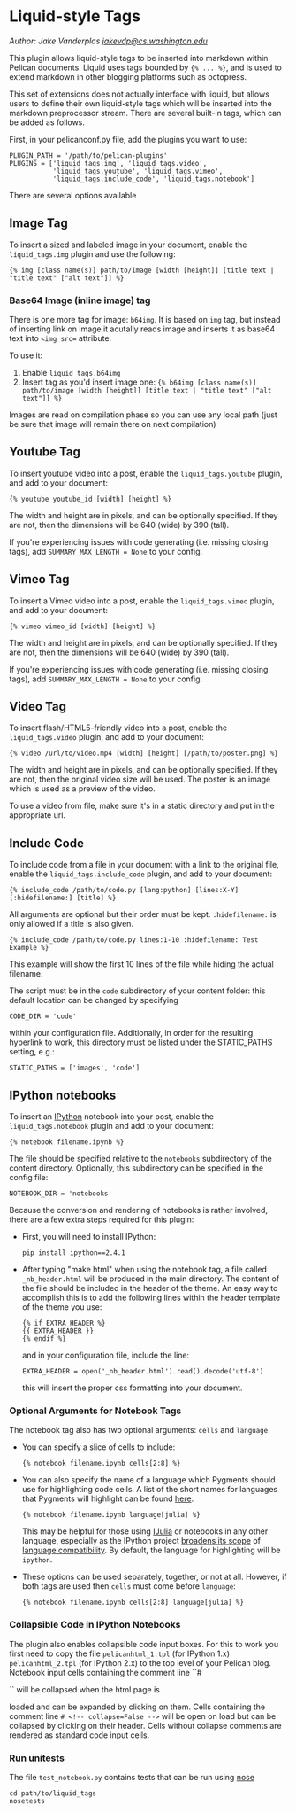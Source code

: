 # Liquid-style Tags
*Author: Jake Vanderplas <jakevdp@cs.washington.edu>*

This plugin allows liquid-style tags to be inserted into markdown within
Pelican documents. Liquid uses tags bounded by ``{% ... %}``, and is used
to extend markdown in other blogging platforms such as octopress.

This set of extensions does not actually interface with liquid, but allows
users to define their own liquid-style tags which will be inserted into
the markdown preprocessor stream.  There are several built-in tags, which
can be added as follows.

First, in your pelicanconf.py file, add the plugins you want to  use:

    PLUGIN_PATH = '/path/to/pelican-plugins'
    PLUGINS = ['liquid_tags.img', 'liquid_tags.video',
               'liquid_tags.youtube', 'liquid_tags.vimeo',
               'liquid_tags.include_code', 'liquid_tags.notebook']

There are several options available

## Image Tag
To insert a sized and labeled image in your document, enable the
``liquid_tags.img`` plugin and use the following:

    {% img [class name(s)] path/to/image [width [height]] [title text | "title text" ["alt text"]] %}

### Base64 Image (inline image) tag

There is one more tag for image: ``b64img``. It is based on ``img`` tag, but instead of inserting link on image it acutally reads image and inserts it as base64 text into ``<img src=`` attribute.

To use it:

1. Enable ``liquid_tags.b64img``
1. Insert tag as you'd insert image one: ``{% b64img [class name(s)] path/to/image [width [height]] [title text | "title text" ["alt text"]] %}``

Images are read on compilation phase so you can use any local path (just be sure that image will remain there on next compilation)

## Youtube Tag
To insert youtube video into a post, enable the
``liquid_tags.youtube`` plugin, and add to your document:

    {% youtube youtube_id [width] [height] %}

The width and height are in pixels, and can be optionally specified.  If they
are not, then the dimensions will be 640 (wide) by 390 (tall).

If you're experiencing issues with code generating (i.e. missing closing tags), add `SUMMARY_MAX_LENGTH = None` to your config.

## Vimeo Tag
To insert a Vimeo video into a post, enable the
``liquid_tags.vimeo`` plugin, and add to your document:

    {% vimeo vimeo_id [width] [height] %}

The width and height are in pixels, and can be optionally specified.  If they
are not, then the dimensions will be 640 (wide) by 390 (tall).

If you're experiencing issues with code generating (i.e. missing closing tags), add `SUMMARY_MAX_LENGTH = None` to your config.

## Video Tag
To insert flash/HTML5-friendly video into a post, enable the
``liquid_tags.video`` plugin, and add to your document:

    {% video /url/to/video.mp4 [width] [height] [/path/to/poster.png] %}

The width and height are in pixels, and can be optionally specified.  If they
are not, then the original video size will be used.  The poster is an image
which is used as a preview of the video.

To use a video from file, make sure it's in a static directory and put in
the appropriate url.

## Include Code
To include code from a file in your document with a link to the original
file, enable the ``liquid_tags.include_code`` plugin, and add to your
document:

    {% include_code /path/to/code.py [lang:python] [lines:X-Y] [:hidefilename:] [title] %}

All arguments are optional but their order must be kept. `:hidefilename:` is
only allowed if a title is also given.

    {% include_code /path/to/code.py lines:1-10 :hidefilename: Test Example %}

This example will show the first 10 lines of the file while hiding the actual
filename.

The script must be in the ``code`` subdirectory of your content folder:
this default location can be changed by specifying

    CODE_DIR = 'code'

within your configuration file. Additionally, in order for the resulting
hyperlink to work, this directory must be listed under the STATIC_PATHS
setting, e.g.:

    STATIC_PATHS = ['images', 'code']

## IPython notebooks

To insert an [IPython][] notebook into your post, enable the
``liquid_tags.notebook`` plugin and add to your document:

    {% notebook filename.ipynb %}

The file should be specified relative to the ``notebooks`` subdirectory of the
content directory.  Optionally, this subdirectory can be specified in the
config file:

    NOTEBOOK_DIR = 'notebooks'

Because the conversion and rendering of notebooks is rather involved, there
are a few extra steps required for this plugin:

- First, you will need to install IPython:

      pip install ipython==2.4.1

- After typing "make html" when using the notebook tag, a file called
  ``_nb_header.html`` will be produced in the main directory.  The content
  of the file should be included in the header of the theme.  An easy way
  to accomplish this is to add the following lines within the header template
  of the theme you use:

      {% if EXTRA_HEADER %}
      {{ EXTRA_HEADER }}
      {% endif %}

  and in your configuration file, include the line:

      EXTRA_HEADER = open('_nb_header.html').read().decode('utf-8')

  this will insert the proper css formatting into your document.

### Optional Arguments for Notebook Tags

The notebook tag also has two optional arguments: ``cells`` and ``language``.

- You can specify a slice of cells to include:

  ``{% notebook filename.ipynb cells[2:8] %}``

- You can also specify the name of a language which Pygments should use for
  highlighting code cells. A list of the short names for languages that Pygments
  will highlight can be found [here](http://www.pygments.org/docs/lexers/).

  ``{% notebook filename.ipynb language[julia] %}``

  This may be helpful for those using [IJulia](https://github.com/JuliaLang/IJulia.jl)
  or notebooks in any other language, especially as the IPython project [broadens its
  scope](https://github.com/ipython/ipython/wiki/Roadmap:-IPython) of [language
  compatibility](http://jupyter.org/). By default, the language for highlighting
  will be ``ipython``.

- These options can be used separately, together, or not at all. However,
  if both tags are used then ``cells`` must come before ``language``:

  ``{% notebook filename.ipynb cells[2:8] language[julia] %}``

### Collapsible Code in IPython Notebooks

The plugin also enables collapsible code input boxes. For this to work
you first need to copy the file ``pelicanhtml_1.tpl`` (for IPython
1.x) ``pelicanhtml_2.tpl`` (for IPython 2.x) to the top level of your
Pelican blog. Notebook input cells containing the comment line ``#
<!-- collapse=True -->`` will be collapsed when the html page is
loaded and can be expanded by clicking on them. Cells containing the
comment line ``# <!-- collapse=False -->`` will be open on load but
can be collapsed by clicking on their header. Cells without collapse
comments are rendered as standard code input cells.

### Run unitests

The file `test_notebook.py` contains tests that can be run using [nose](https://nose.readthedocs.org/en/latest/index.html)

```
cd path/to/liquid_tags
nosetests
```

[IPython]: http://ipython.org/
